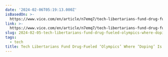 ```yaml
---
date: '2024-02-06T05:19:13.000Z'
isBasedOn: >-
  https://www.vice.com/en/article/n7emq7/tech-libertarians-fund-drug-fueled-olympics-where-doping-is-a-slur
link: >-
  https://www.vice.com/en/article/n7emq7/tech-libertarians-fund-drug-fueled-olympics-where-doping-is-a-slur
slug: 2024-02-05-tech-libertarians-fund-drug-fueled-olympics-where-doping-is-a-slur
tags:
  - tech
title: Tech Libertarians Fund Drug-Fueled ‘Olympics’ Where ‘Doping’ Is a Slur
---
```

 
